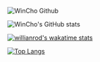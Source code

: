![WinCho Github](https://capsule-render.vercel.app/api?type=waving&color=auto&height=300&section=header&text=WinCho%20Github&fontSize=90)

![WinCho's GitHub stats](https://github-readme-stats.vercel.app/api?username=wintchoco)

[![willianrod's wakatime stats](https://github-readme-stats.vercel.app/api/wakatime?username=WinCho)](https://github.com/anuraghazra/github-readme-stats)

[![Top Langs](https://github-readme-stats.vercel.app/api/top-langs/?username=WintChoco&langs_count=10)](https://github.com/anuraghazra/github-readme-stats)
